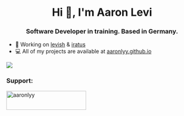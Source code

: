 <h1 align="center">Hi 🖤, I'm Aaron Levi</h1>
<h3 align="center">Software Developer in training. Based in Germany.</h3>

<!--- <img align="center">[![My GitHub Stats](https://github-readme-stats.vercel.app/api/?username=aaronlyy&count_private=true&theme=tokyonight&showicons=true)]()</img> --->

- 🔭 Working on [levish](https://github.com/aaronlyy/levish) & [iratus](https://github.com/aaronlyy/iratus)
- 💻 All of my projects are available at [aaronlyy.github.io](https://aaronlyy.github.io)

<img align="center" src="https://github-readme-stats.anuraghazra1.vercel.app/api/top-langs/?username=kaizoku-oh" />

<h3 align="left">Support:</h3>
<p><a href="https://www.buymeacoffee.com/aaronlyy"> <img align="left" src="https://cdn.buymeacoffee.com/buttons/v2/default-yellow.png" height="50" width="210" alt="aaronlyy" /></a></p><br><br>
